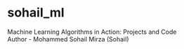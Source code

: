 # sohail_ml
Machine Learning Algorithms in Action: Projects and Code
<br>
Author - Mohammed Sohail Mirza (Sohail)

